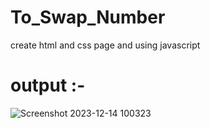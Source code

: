 # To_Swap_Number
 create html and css page and  using javascript
 # output :-
 ![Screenshot 2023-12-14 100323](https://github.com/SAHILRATHO/To_Swap_Number/assets/144763172/1fe25551-64aa-4e8d-aff0-8c5f37aa3095)
